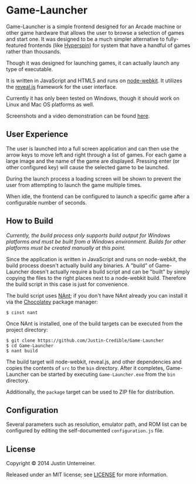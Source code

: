 Game-Launcher
=============

Game-Launcher is a simple frontend designed for an Arcade machine or other game hardware that allows the user to browse a selection of games and start one. It was designed to be a much simpler alternative to fully-featured frontends (like [Hyperspin](http://www.hyperspin-fe.com/)) for system that have a handful of games rather than thousands.

Though it was designed for launching games, it can actually launch any type of executable.

It is written in JavaScript and HTML5 and runs on [node-webkit](https://github.com/rogerwang/node-webkit). It utilizes the [reveal.js](https://github.com/hakimel/reveal.js) framework for the user interface.

Currently it has only been tested on Windows, though it should work on Linux and Mac OS platforms as well.

Screenshots and a video demonstration can be found [here](http://www.justin-credible.net/2015/12/30/galaxian/#frontend).

## User Experience ##

The user is launched into a full screen application and can then use the arrow keys to move left and right through a list of games. For each game a large image and the name of the game are displayed. Pressing enter (or other configured key) will cause the selected game to be launched.

During the launch process a loading screen will be shown to prevent the user from attempting to launch the game multiple times.

When idle, the frontend can be configured to launch a specific game after a configurable number of seconds.

## How to Build ##

*Currently, the build process only supports build output for Windows platforms and must be built from a Windows environment. Builds for other platforms must be created manually at this point.*

Since the application is written in JavaScript and runs on node-webkit, the build process doesn't actually build any binaries. A "build" of Game-Launcher doesn't actually require a build script and can be "built" by simply copying the files to the right places next to a node-webkit build. Therefore the build script in this case is just for convenience.

The build script uses [NAnt](http://nant.sourceforge.net/); if you don't have NAnt already you can install it via the [Chocolatey](http://chocolatey.org/) package manager:

    $ cinst nant

Once NAnt is installed, one of the build targets can be executed from the project directory:

	$ git clone https://github.com/Justin-Credible/Game-Launcher
	$ cd Game-Launcher
	$ nant build

The build target will node-webkit, reveal.js, and other dependencies and copies the contents of `src` to the `bin` directory. After it completes, Game-Launcher can be started by executing `Game-Launcher.exe` from the `bin` directory.

Additionally, the `package` target can be used to ZIP file for distribution.


## Configuration ##

Several parameters such as resolution, emulator path, and ROM list can be configured by editing the self-documented `configuration.js` file.

## License ##

Copyright © 2014 Justin Unterreiner.

Released under an MIT license; see [LICENSE](https://github.com/Justin-Credible/Game-Launcher/blob/master/LICENSE) for more information.
